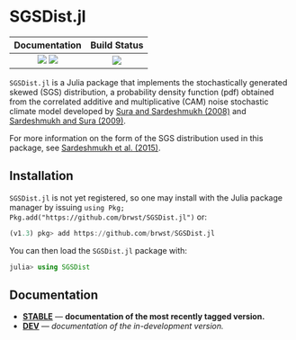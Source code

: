 # SGSDist.jl

| **Documentation**                 | **Build Status**                                                                                |
|:---------------------------------:|:------------------------------:|
| [![][docs-stable-img]][docs-stable-url] [![][docs-dev-img]][docs-dev-url] | [![][travis-img]][travis-url]  |

`SGSDist.jl` is a Julia package that implements the stochastically generated skewed (SGS) distribution, a probability density function (pdf) obtained from the correlated additive and multiplicative (CAM) noise stochastic climate model developed by [Sura and Sardeshmukh (2008)](https://doi.org/10.1175/2007JPO3761.1) and [Sardeshmukh and Sura (2009)](https://doi.org/10.1175/2008JCLI2358.1).

For more information on the form of the SGS distribution used in this package, see [Sardeshmukh et al. (2015)](https://doi-org.proxy.lib.fsu.edu/10.1175/JCLI-D-15-0020.1).

## Installation

`SGSDist.jl` is not yet registered, so one may install with the Julia package manager by issuing `using Pkg; Pkg.add("https://github.com/brwst/SGSDist.jl")` or:

```julia
(v1.3) pkg> add https://github.com/brwst/SGSDist.jl
```

You can then load the `SGSDist.jl` package with:

```julia
julia> using SGSDist
```

## Documentation

- [**STABLE**][docs-stable-url] &mdash; **documentation of the most recently tagged version.**
- [**DEV**][docs-dev-url] &mdash; *documentation of the in-development version.*


[docs-dev-img]: https://img.shields.io/badge/docs-dev-blue.svg
[docs-dev-url]: https://brwst.github.io/SGSDist.jl/dev

[docs-stable-img]: https://img.shields.io/badge/docs-stable-blue.svg
[docs-stable-url]: https://brwst.github.io/SGSDist.jl/stable

[travis-img]: https://travis-ci.org/brwst/SGSDist.jl.svg?branch=master
[travis-url]: https://travis-ci.org/brwst/SGSDist.jl
